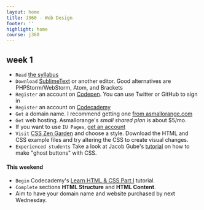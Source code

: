 ```yaml
---
layout: home
title: J360 - Web Design
footer: ''
highlight: home
course: j360
---
```

## week 1
 * `Read` [the syllabus]({{site.baseurl}}/j360/docs/web-syllabus.pdf)
 * `Download` [SublimeText](https://www.sublimetext.com) or another editor. Good alternatives are PHPStorm/WebStorm, Atom, and Brackets
 * `Register` an account on [Codepen](http://codepen.io/). You can use Twitter or GitHub to sign in
 * `Register` an account on [Codecademy](https://www.codecademy.com/learn)
 * `Get` a domain name. I recommend getting one [from asmallorange.com](http://asmallorange.com)
 * `Get` web hosting. Asmallorange's _small shared plan_ is about $5/mo.
 * If you want to use `IU Pages`, [get an account](https://access.iu.edu/Accounts)
 * `Visit` [CSS Zen Garden](http://www.csszengarden.com/218/) and choose a style. Download the HTML and CSS example files and try altering the CSS to create visual changes.
 * `Experienced students` Take a look at Jacob Gube's [tutorial](http://sixrevisions.com/css/ghost-buttons/) on how to make "ghost buttons" with CSS.

#### This weekend
 * `Begin` Codecademy's [Learn HTML & CSS Part I](https://www.codecademy.com/learn/learn-html-css) tutorial.
 * `Complete` sections __HTML Structure__ and __HTML Content__.
 * Aim to have your domain name and website purchased by next Wednesday.